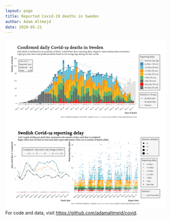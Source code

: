 ```yaml
---
layout: page
title: Reported Covid-19 deaths in Sweden
author: Adam Altmejd
date: 2020-05-21
---
```


![Graph of Swedish Covid-19 deaths with reporting delay.](deaths_lag_sweden_2020-05-21.png "Swedish Covid-19 deaths.")
![Graph of Swedish Covid-19 reporting delay in daily deaths.](lag_trend_sweden_2020-05-21.png "Trend in Swedish Covid-19 mortality reporting delay.")
For code and data, visit <https://github.com/adamaltmejd/covid>.
